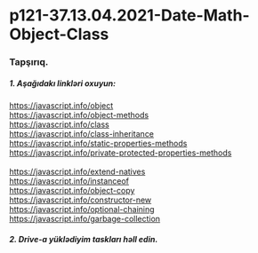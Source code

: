 # p121-37.13.04.2021-Date-Math-Object-Class



### Tapşırıq.


##### 1. Aşağıdakı linkləri oxuyun:
https://javascript.info/object<br />
https://javascript.info/object-methods<br />
https://javascript.info/class<br />
https://javascript.info/class-inheritance<br />
https://javascript.info/static-properties-methods<br />
https://javascript.info/private-protected-properties-methods<br />
<br />
https://javascript.info/extend-natives<br />
https://javascript.info/instanceof<br />
https://javascript.info/object-copy<br />
https://javascript.info/constructor-new<br />
https://javascript.info/optional-chaining<br />
https://javascript.info/garbage-collection<br />


##### 2. Drive-a yüklədiyim taskları həll edin. 

